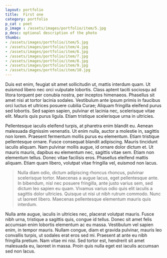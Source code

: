 ```yaml
---
layout: portfolio
title: 	First one
category: portfolio
p_cat : poet
p_image : /assets/images/portfolio/item/5.jpg
p_desc: optional description of the photo
thumbs: 
- /assets/images/portfolio/item/5.jpg
- /assets/images/portfolio/item/4.jpg
- /assets/images/portfolio/item/6.jpg
- /assets/images/portfolio/item/7.jpg
- /assets/images/portfolio/item/8.jpg
- /assets/images/portfolio/item/9.jpg
- /assets/images/portfolio/item/10.jpg
---
```


Duis est enim, feugiat sit amet sollicitudin ut, mattis interdum quam. Ut euismod libero nec orci vulputate lobortis. Class aptent taciti sociosqu ad litora torquent per conubia nostra, per inceptos himenaeos. Phasellus sit amet nisi at tortor lacinia sodales. Vestibulum ante ipsum primis in faucibus orci luctus et ultrices posuere cubilia Curae; Aliquam fringilla eleifend purus sed lobortis. Sed sapien sapien, pulvinar et lacinia nec, scelerisque vitae elit. Mauris quis purus ligula. Etiam tristique scelerisque urna in ultricies. 

Pellentesque iaculis eleifend turpis, at pharetra enim blandit eu. Aenean malesuada dignissim venenatis. Ut enim nulla, auctor a molestie in, sagittis non lorem. Praesent fermentum mollis purus eu elementum. Etiam tristique pellentesque ornare. Fusce consequat blandit adipiscing. Mauris tincidunt iaculis aliquam. Nam pulvinar mollis augue, id ornare dolor dictum et. Ut mauris mauris, dapibus eu elementum nec, sagittis vitae sem. Etiam non elementum tellus. Donec vitae facilisis eros. Phasellus eleifend mattis aliquam. Etiam quam libero, volutpat vitae fringilla vel, euismod non lacus. 

> Nulla diam odio, dictum adipiscing rhoncus rhoncus, pulvinar scelerisque tortor. Maecenas a augue lacus, eget pellentesque ante. In bibendum, nisl nec posuere fringilla, ante justo varius sem, sed dictum leo sapien eu quam. Vivamus varius odio quis elit iaculis a sagittis dolor ultricies. Quisque ut nisi ut nibh rutrum commodo. Nunc ut laoreet libero. Maecenas pellentesque elementum mauris quis interdum.

Nulla ante augue, iaculis in ultricies nec, placerat volutpat mauris. Fusce nibh urna, tristique a sagittis quis, congue id tellus. Donec sit amet felis accumsan enim lobortis elementum ac eu massa. Vestibulum vel sapien enim, in tempor mauris. Nullam congue, diam et gravida pulvinar, mauris leo convallis turpis, ut sodales erat eros sed mi. Praesent at ante eu nibh fringilla pretium. Nam vitae mi nisi. Sed tortor est, hendrerit sit amet malesuada eu, laoreet in massa. Proin quis nulla eget est iaculis accumsan sed non lacus.